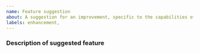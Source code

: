 ```yaml
---
name: Feature suggestion
about: A suggestion for an improvement, specific to the capabilities of the terminal environment.
labels: enhancement,
---
```


<!--
NOTE: If your proposed feature:
1) is already available in Zulip, please use the other issue feature category
2) would be of benefit to Zulip clients generally, please instead report it at:
   https://github.com/zulip/zulip/issues/new/choose
-->

### Description of suggested feature



<!-- If discussed in #zulip-terminal or another channel on chat.zulip.org, paste link below: -->

